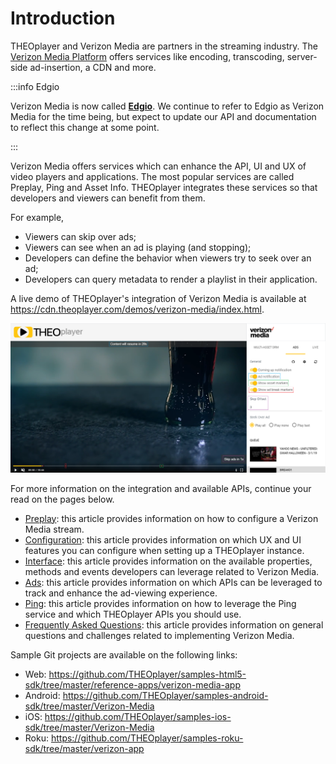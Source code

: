 # Introduction

THEOplayer and Verizon Media are partners in the streaming industry. The [Verizon Media Platform](https://www.verizondigitalmedia.com/) offers services like encoding, transcoding, server-side ad-insertion, a CDN and more.

:::info Edgio

Verizon Media is now called <a href="https://edg.io/" target="_blank"><strong>Edgio</strong></a>.
We continue to refer to Edgio as Verizon Media for the time being, but expect to update our API and documentation to reflect this change at some point.

:::

Verizon Media offers services which can enhance the API, UI and UX of video players and applications. The most popular services are called Preplay, Ping and Asset Info. THEOplayer integrates these services so that developers and viewers can benefit from them.

For example,

- Viewers can skip over ads;
- Viewers can see when an ad is playing (and stopping);
- Developers can define the behavior when viewers try to seek over an ad;
- Developers can query metadata to render a playlist in their application.

A live demo of THEOplayer's integration of Verizon Media is available at https://cdn.theoplayer.com/demos/verizon-media/index.html.

![VerizonMediaDemo](../../../assets/img/VerizonMediaDemo.png "Verizon Media Demo")

For more information on the integration and available APIs, continue your read on the pages below.

- [Preplay](../../../how-to-guides/07-miscellaneous/02-verizon-media/01-preplay.md): this article provides information on how to configure a Verizon Media stream.
- [Configuration](04-configuration.md): this article provides information on which UX and UI features you can configure when setting up a THEOplayer instance.
- [Interface](05-interface.md): this article provides information on the available properties, methods and events developers can leverage related to Verizon Media.
- [Ads](../../../how-to-guides/07-miscellaneous/02-verizon-media/02-ads.md): this article provides information on which APIs can be leveraged to track and enhance the ad-viewing experience.
- [Ping](../../../how-to-guides/07-miscellaneous/02-verizon-media/03-ping.md): this article provides information on how to leverage the Ping service and which THEOplayer APIs you should use.
- [Frequently Asked Questions](../../../faq/72-what-are-the-edgio-challenges.md): this article provides information on general questions and challenges related to implementing Verizon Media.

Sample Git projects are available on the following links:

- Web: https://github.com/THEOplayer/samples-html5-sdk/tree/master/reference-apps/verizon-media-app
- Android: https://github.com/THEOplayer/samples-android-sdk/tree/master/Verizon-Media
- iOS: https://github.com/THEOplayer/samples-ios-sdk/tree/master/Verizon-Media
- Roku: https://github.com/THEOplayer/samples-roku-sdk/tree/master/verizon-app
